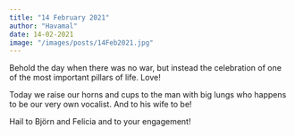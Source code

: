 ```yaml
---
title: "14 February 2021"
author: "Havamal"
date: 14-02-2021
image: "/images/posts/14Feb2021.jpg"
---
```


Behold the day when there was no war, but instead the celebration of one of the most important pillars of life. Love!

Today we raise our horns and cups to the man with big lungs who happens to be our very own vocalist. And to his wife to be!

Hail to Björn and Felicia and to your engagement!
